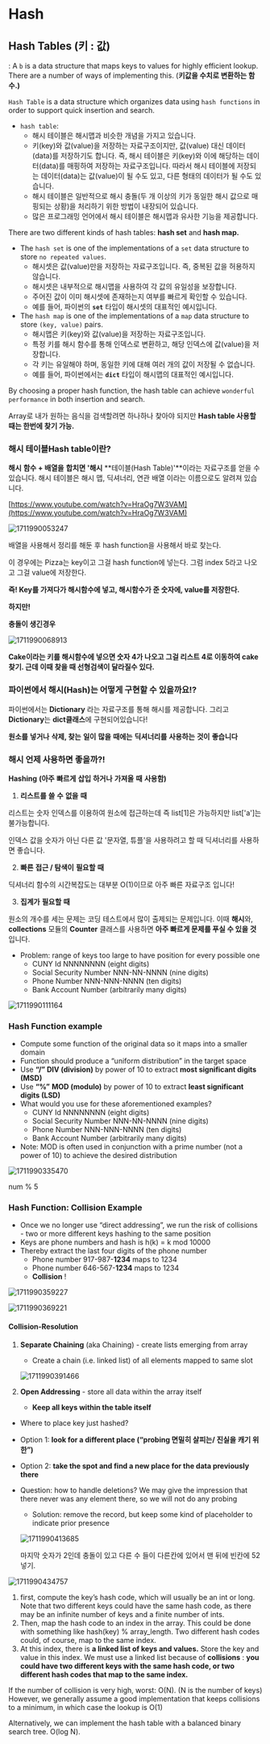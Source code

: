 # Hash

## Hash Tables (키 : 값)

: A `b` is a data structure that maps keys to values for highly efficient lookup. There are a number of ways of implementing this. (**키값을 수치로 변환하는 함수.)**

`Hash Table` is a data structure which organizes data using `hash functions` in order to support quick insertion and search.

- `hash table`:
  - 해시 테이블은 해시맵과 비슷한 개념을 가지고 있습니다.
  - 키(key)와 값(value)을 저장하는 자료구조이지만, 값(value) 대신 데이터(data)를 저장하기도 합니다. 즉, 해시 테이블은 키(key)와 이에 해당하는 데이터(data)를 매핑하여 저장하는 자료구조입니다. 따라서 해시 테이블에 저장되는 데이터(data)는 값(value)이 될 수도 있고, 다른 형태의 데이터가 될 수도 있습니다.
  - 해시 테이블은 일반적으로 해시 충돌(두 개 이상의 키가 동일한 해시 값으로 매핑되는 상황)을 처리하기 위한 방법이 내장되어 있습니다.
  - 많은 프로그래밍 언어에서 해시 테이블은 해시맵과 유사한 기능을 제공합니다.

There are two different kinds of hash tables: **hash set** and **hash map.**

- The `hash set` is one of the implementations of a `set` data structure to store `no repeated values`.
  - 해시셋은 값(value)만을 저장하는 자료구조입니다. 즉, 중복된 값을 허용하지 않습니다.
  - 해시셋은 내부적으로 해시맵을 사용하여 각 값의 유일성을 보장합니다.
  - 주어진 값이 이미 해시셋에 존재하는지 여부를 빠르게 확인할 수 있습니다.
  - 예를 들어, 파이썬의 **`set`** 타입이 해시셋의 대표적인 예시입니다.
- The `hash map` is one of the implementations of a `map` data structure to store `(key, value)` pairs.
  - 해시맵은 키(key)와 값(value)을 저장하는 자료구조입니다.
  - 특정 키를 해시 함수를 통해 인덱스로 변환하고, 해당 인덱스에 값(value)을 저장합니다.
  - 각 키는 유일해야 하며, 동일한 키에 대해 여러 개의 값이 저장될 수 없습니다.
  - 예를 들어, 파이썬에서는 **`dict`** 타입이 해시맵의 대표적인 예시입니다.

By choosing a proper hash function, the hash table can achieve `wonderful performance` in both insertion and search.

Array로 내가 원하는 음식을 검색할려면 하나하나 찾아야 되지만 **Hash table 사용할때는 한번에 찾기 가능.**

### **해시 테이블Hash table이란?**

**해시** **함수 + 배열을** **합치면 '해시** **테이블(Hash Table)'**이라는 자료구조를 얻을 수 있습니다. 해시 테이블은 해시 맵, 딕셔너리, 연관 배열 이라는 이름으로도 알려져 있습니다.

[https://www.youtube.com/watch?v=HraOg7W3VAM](https://www.youtube.com/watch?v=HraOg7W3VAM)

![1711990053247](image/Hash/1711990053247.png)

배열을 사용해서 정리를 해둔 후 hash function을 사용해서 바로 찾는다.

이 경우에는 Pizza는 key이고 그걸 hash function에 넣는다. 그럼 index 5라고 나오고 그걸 value에 저장한다.

**즉! Key를 가져다가 해시함수에 넣고, 해시함수가 준 숫자에, value를 저장한다.**

**하지만!**

**충돌이 생긴경우**

![1711990068913](image/Hash/1711990068913.png)

**Cake이라는 키를 해시함수에 넣으면 숫자 4가 나오고 그걸 리스트 4로 이동하여 cake 찾기. 근데 이때 찾을 때 선형검색이 달라질수 있다.**

### 파이썬에서 해시(Hash)는 어떻게 구현할 수 있을까요!?

파이썬에서는 **Dictionary** 라는 자료구조를 통해 해시를 제공합니다. 그리고 **Dictionary**는 **dict클래스**에 구현되어있습니다!

**원소를** **넣거나** **삭제, 찾는** **일이** **많을** **때에는** **딕셔너리를** **사용하는** **것이** **좋습니다**

### **해시** **언제** **사용하면** **좋을까?!**

**Hashing** **(아주** **빠르게** **삽입** **하거나** **가져올** **때** **사용함)**

1. **리스트를** **쓸** **수** **없을** **때**

리스트는 숫자 인덱스를 이용하여 원소에 접근하는데 즉 list[1]은 가능하지만 list['a']는 불가능합니다.

인덱스 값을 숫자가 아닌 다른 값 '문자열, 튜플'을 사용하려고 할 때 딕셔너리를 사용하면 좋습니다.

2. **빠른** **접근 / 탐색이** **필요할** **때**

딕셔너리 함수의 시간복잡도는 대부분 O(1)이므로 아주 빠른 자료구조 입니다!

3. **집계가** **필요할** **때**

원소의 개수를 세는 문제는 코딩 테스트에서 많이 출제되는 문제입니다. 이때 **해시**와, **collections** 모듈의 **Counter** 클래스를 사용하면 **아주 빠르게 문제를 푸실 수 있을 것**입니다.

- Problem: range of keys too large to have position for every possible one
  - CUNY Id NNNNNNNN (eight digits)
  - Social Security Number NNN-NN-NNNN (nine digits)
  - Phone Number NNN-NNN-NNNN (ten digits)
  - Bank Account Number (arbitrarily many digits)

![1711990111164](image/Hash/1711990111164.png)

### **Hash Function example**

- Compute some function of the original data so it maps into a smaller domain
- Function should produce a “uniform distribution” in the target space
- Use **“/” DIV (division)** by power of 10 to extract **most significant digits (MSD)**
- Use **“%”** **MOD (modulo)** by power of 10 to extract **least significant digits (LSD)**
- What would you use for these aforementioned examples?
  - CUNY Id NNNNNNNN (eight digits)
  - Social Security Number NNN-NN-NNNN (nine digits)
  - Phone Number NNN-NNN-NNNN (ten digits)
  - Bank Account Number (arbitrarily many digits)
- Note: MOD is often used in conjunction with a prime number (not a power of 10) to achieve the desired distribution

![1711990335470](image/Hash/1711990335470.png)

num % 5

### Hash Function: **Collision** Example

- Once we no longer use “direct addressing”, we run the risk of collisions - two or more different keys hashing to the same position
- Keys are phone numbers and hash is h(k) = k mod 10000
- Thereby extract the last four digits of the phone number
  - Phone number 917-987-**1234** maps to 1234
  - Phone number 646-567-**1234** maps to 1234
  - **Collision** !

![1711990359227](image/Hash/1711990359227.png)

![1711990369221](image/Hash/1711990369221.png)

#### **Collision-Resolution**

1. **Separate Chaining** (aka Chaining) - create lists emerging from array

   - Create a chain (i.e. linked list) of all elements mapped to same slot

   ![1711990391466](image/Hash/1711990391466.png)
2. **Open Addressing** - store all data within the array itself

   - **Keep all keys within the table itself**

- Where to place key just hashed?
- Option 1: **look for a different place (“probing 면밀히 살피는/ 진실을 캐기 위한”)**
- Option 2: **take the spot and find a new place for the data previously there**
- Question: how to handle deletions? We may give the impression that there never was any element there, so we will not do any probing

  - Solution: remove the record, but keep some kind of placeholder to indicate prior presence

  ![1711990413685](image/Hash/1711990413685.png)

    마지막 숫자가 2인데 충돌이 있고 다른 수 들이 다른칸에 있어서 맨 뒤에 빈칸에 52 넣기.


![1711990434757](image/Hash/1711990434757.png)

1. first, compute the key’s hash code, which will usually be an int or long. Note that two different keys could have the same hash code, as there may be an infinite number of keys and a finite number of ints.
2. Then, map the hash code to an index in the array. This could be done with something like hash(key) % array_length. Two different hash codes could, of course, map to the same index.
3. At this index, there is **a linked list of keys and values.** Store the key and value in this index. We must use a linked list because of **collisions** : **you could have two different keys with the same hash code, or two different hash codes that map to the same index.**

If the number of collision is very high, worst: O(N). (N is the number of keys) However, we generally assume a good implementation that keeps collisions to a minimum, in which case the lookup is O(1)

Alternatively, we can implement the hash table with a balanced binary search tree. O(log N).
